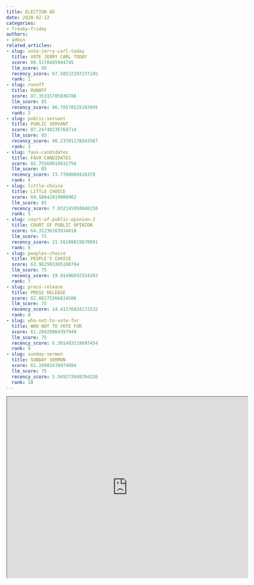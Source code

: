 ```yaml
---
title: ELECTION AD
date: 2020-02-22
categories:
- freaky-friday
authors:
- admin
related_articles:
- slug: vote-jerry-carl-today
  title: VOTE JERRY CARL TODAY
  score: 89.5170445944745
  llm_score: 95
  recency_score: 67.58522297237245
  rank: 1
- slug: runoff
  title: RUNOFF
  score: 87.35315705036788
  llm_score: 85
  recency_score: 96.76578525183945
  rank: 2
- slug: public-servant
  title: PUBLIC SERVANT
  score: 87.24740235768714
  llm_score: 85
  recency_score: 96.23701178843567
  rank: 3
- slug: faux-candidates
  title: FAUX CANDIDATES
  score: 82.75560018832756
  llm_score: 85
  recency_score: 73.7780009416378
  rank: 4
- slug: little-choice
  title: LITTLE CHOICE
  score: 69.58642919000962
  llm_score: 85
  recency_score: 7.932145950048156
  rank: 5
- slug: court-of-public-opinion-2
  title: COURT OF PUBLIC OPINION
  score: 64.31236163934018
  llm_score: 75
  recency_score: 21.56180819670091
  rank: 6
- slug: peoples-choice
  title: PEOPLE'S CHOICE
  score: 63.982993385108784
  llm_score: 75
  recency_score: 19.91496692554393
  rank: 7
- slug: press-release
  title: PRESS RELEASE
  score: 62.88275366834506
  llm_score: 75
  recency_score: 14.41376834172532
  rank: 8
- slug: who-not-to-vote-for
  title: WHO NOT TO VOTE FOR
  score: 61.26029864397949
  llm_score: 75
  recency_score: 6.301493219897454
  rank: 9
- slug: sunday-sermon
  title: SUNDAY SERMON
  score: 61.18983478974084
  llm_score: 75
  recency_score: 5.949173948704226
  rank: 10
---
```

<iframe src="https://drive.google.com/file/d/1oWpT1Dj3d9vFolvoTmyvZ951KN_7F8Oh/preview" width="640" height="480"></iframe>

